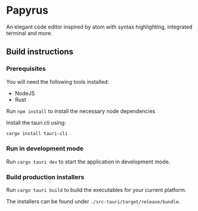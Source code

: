 # Papyrus

An elegant code editor inspired by atom with syntax highlighting,
integrated terminal and more.

## Build instructions

### Prerequisites

You will need the following tools installed:
- NodeJS
- Rust

Run `npm install` to install the necessary node dependencies

Install the tauri cli using:
```bash
cargo install tauri-cli
```

### Run in development mode

Run `cargo tauri dev` to start the application in development mode.

### Build production installers

Run `cargo tauri build` to build the executables for your current platform.

The installers can be found under `./src-tauri/target/release/bundle`.
